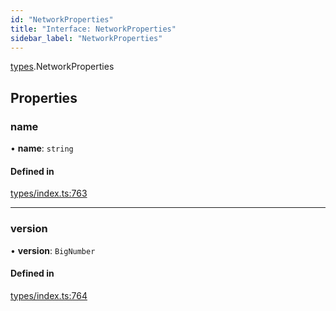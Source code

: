 ```yaml
---
id: "NetworkProperties"
title: "Interface: NetworkProperties"
sidebar_label: "NetworkProperties"
---
```


[types](../../../modules/Types/Types.md).NetworkProperties

## Properties

### name

• **name**: `string`

#### Defined in

[types/index.ts:763](https://github.com/PolymeshAssociation/polymesh-sdk/blob/de58d40fd/src/types/index.ts#L763)

___

### version

• **version**: `BigNumber`

#### Defined in

[types/index.ts:764](https://github.com/PolymeshAssociation/polymesh-sdk/blob/de58d40fd/src/types/index.ts#L764)
